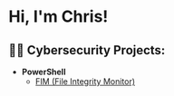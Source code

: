<h1>Hi, I'm Chris! </h1>

<h2>👨‍💻 Cybersecurity Projects:</h2>


- <b>PowerShell</b>
  - [FIM (File Integrity Monitor)](https://github.com/chrisilod/PowerShell-Integrity-FIM)



<!--
**joshmadakor1/joshmadakor1** is a ✨ _special_ ✨ repository because its `README.md` (this file) appears on your GitHub profile.

Here are some ideas to get you started:

- 🔭 I’m currently working on ...
- 🌱 I’m currently learning ...
- 👯 I’m looking to collaborate on ...
- 🤔 I’m looking for help with ...
- 💬 Ask me about ...
- 📫 How to reach me: ...
- 😄 Pronouns: ...
- ⚡ Fun fact: ...
-->
